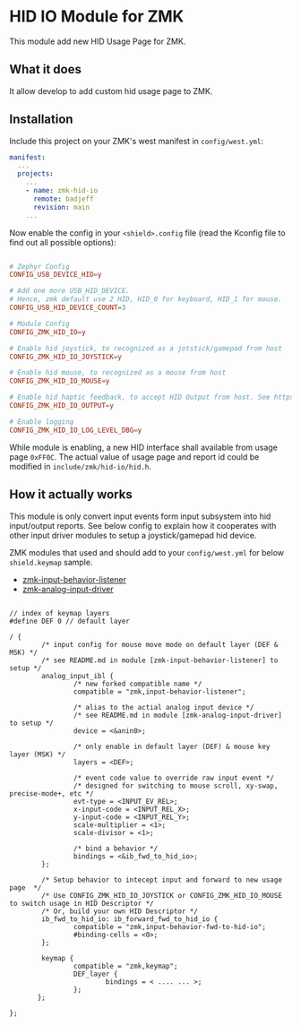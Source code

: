# HID IO Module for ZMK

This module add new HID Usage Page for ZMK.

## What it does

It allow develop to add custom hid usage page to ZMK.

## Installation

Include this project on your ZMK's west manifest in `config/west.yml`:

```yaml
manifest:
  ...
  projects:
    ...
    - name: zmk-hid-io
      remote: badjeff
      revision: main
    ...
```

Now enable the config in your `<shield>.config` file (read the Kconfig file to find out all possible options):

```conf

# Zephyr Config
CONFIG_USB_DEVICE_HID=y

# Add one more USB_HID_DEVICE. 
# Hence, zmk default use 2 HID, HID_0 for keyboard, HID_1 for mouse.
CONFIG_USB_HID_DEVICE_COUNT=3

# Module Config
CONFIG_ZMK_HID_IO=y

# Enable hid joystick, to recognized as a jotstick/gamepad from host
CONFIG_ZMK_HID_IO_JOYSTICK=y

# Enable hid mouse, to recognized as a mouse from host
CONFIG_ZMK_HID_IO_MOUSE=y

# Enable hid haptic feedback, to accept HID Output from host. See https://github.com/badjeff/zmk-haptic-tester-macos
CONFIG_ZMK_HID_IO_OUTPUT=y

# Enable logging
CONFIG_ZMK_HID_IO_LOG_LEVEL_DBG=y
```

While module is enabling, a new HID interface shall available from usage page `0xFF0C`. The actual value of usage page and report id could be modified in `include/zmk/hid-io/hid.h`.


## How it actually works

This module is only convert input events form input subsystem into hid input/output reports.
See below config to explain how it cooperates with other input driver modules to setup a joystick/gamepad hid device.

ZMK modules that used and should add to your `config/west.yml` for below `shield.keymap` sample.
- [zmk-input-behavior-listener](https://github.com/badjeff/zmk-input-behavior-listener)
- [zmk-analog-input-driver](https://github.com/badjeff/zmk-analog-input-driver)

```keymap

// index of keymap layers
#define DEF 0 // default layer

/ {
        /* input config for mouse move mode on default layer (DEF & MSK) */
        /* see README.md in module [zmk-input-behavior-listener] to setup */
        analog_input_ibl {
                /* new forked compatible name */
                compatible = "zmk,input-behavior-listener";
                
                /* alias to the actial analog input device */
                /* see README.md in module [zmk-analog-input-driver] to setup */
                device = <&anin0>;

                /* only enable in default layer (DEF) & mouse key layer (MSK) */
                layers = <DEF>;

                /* event code value to override raw input event */
                /* designed for switching to mouse scroll, xy-swap, precise-mode+, etc */
                evt-type = <INPUT_EV_REL>;
                x-input-code = <INPUT_REL_X>;
                y-input-code = <INPUT_REL_Y>;
                scale-multiplier = <1>;
                scale-divisor = <1>;

                /* bind a behavior */
                bindings = <&ib_fwd_to_hid_io>;
        };

        /* Setup behavior to intecept input and forward to new usage page  */
        /* Use CONFIG_ZMK_HID_IO_JOYSTICK or CONFIG_ZMK_HID_IO_MOUSE to switch usage in HID Descriptor */
        /* Or, build your own HID Descriptor */
        ib_fwd_to_hid_io: ib_forward_fwd_to_hid_io {
                compatible = "zmk,input-behavior-fwd-to-hid-io";
                #binding-cells = <0>;
        };

        keymap {
                compatible = "zmk,keymap";
                DEF_layer {
                        bindings = < .... ... >;
                };
       };

};
```
